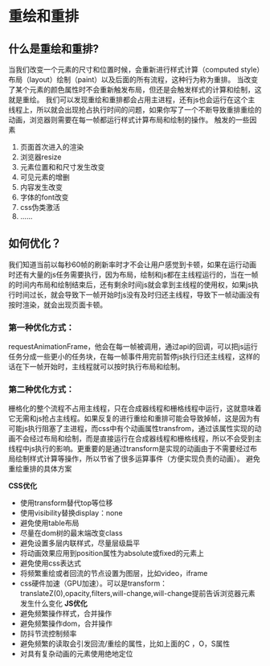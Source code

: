 # 重绘和重排
## 什么是重绘和重排?
当我们改变一个元素的尺寸和位置时候，会重新进行样式计算（computed style）布局（layout）绘制（paint）以及后面的所有流程，这种行为称为重排。
当改变了某个元素的颜色属性时不会重新触发布局，但还是会触发样式的计算和绘制，这就是重绘。
我们可以发现重绘和重排都会占用主进程，还有js也会运行在这个主线程上，所以就会出现抢占执行时间的问题，如果你写了一个不断导致重排重绘的动画，浏览器则需要在每一帧都运行样式计算布局和绘制的操作。
触发的一些因素
 1. 页面首次进入的渲染
 2. 浏览器resize
 3. 元素位置和和尺寸发生改变
 4. 可见元素的增删
 5. 内容发生改变
 6. 字体的font改变
 7. css伪类激活
 8. ......
## 如何优化？
我们知道当前以每秒60帧的刷新率时才不会让用户感觉到卡顿，如果在运行动画时还有大量的js任务需要执行，因为布局，绘制和js都在主线程运行的，当在一帧的时间内布局和绘制结束后，还有剩余时间js就会拿到主线程的使用权，如果js执行时间过长，就会导致下一帧开始时js没有及时归还主线程，导致下一帧动画没有按时渲染，就会出现页面卡顿。
### 第一种优化方式：
requestAnimationFrame，他会在每一帧被调用，通过api的回调，可以把js运行任务分成一些更小的任务块，在每一帧事件用完前暂停js执行归还主线程，这样的话在下一帧开始时，主线程就可以按时执行布局和绘制。
### 第二种优化方式：
栅格化的整个流程不占用主线程，只在合成器线程和栅格线程中运行，这就意味着它无需和js抢占主线程。如果反复的进行重绘和重排可能会导致掉帧，这是因为有可能js执行阻塞了主进程，而css中有个动画属性transfrom，通过该属性实现的动画不会经过布局和绘制，而是直接运行在合成器线程和栅格线程，所以不会受到主线程中js执行的影响。更重要的是通过transform是实现的动画由于不需要经过布局绘制样式计算等操作，所以节省了很多运算事件（方便实现负责的动画）。
避免重绘重排的具体方案

**CSS优化**
- 使用transform替代top等位移
- 使用visibility替换display：none
- 避免使用table布局
- 尽量在dom树的最末端改变class
- 避免设置多层内联样式，尽量层级扁平
- 将动画效果应用到position属性为absolute或fixed的元素上
- 避免使用css表达式
- 将频繁重绘或者回流的节点设置为图层，比如video，iframe
- css硬件加速（GPU加速）。可以是transform：translateZ(0),opacity,filters,will-change,will-change提前告诉浏览器元素发生什么变化
**JS优化**
- 避免频繁操作样式，合并操作
- 避免频繁操作dom，合并操作
- 防抖节流控制频率
- 避免频繁的读取会引发回流/重绘的属性，比如上面的C ，O，S属性
- 对具有复杂动画的元素使用绝地定位

<!-- ![页面生成过程](https://user-gold-cdn.xitu.io/2020/3/6/170af501e710ce67?imageView2/0/w/1280/h/960/format/webp/ignore-error/1) -->

